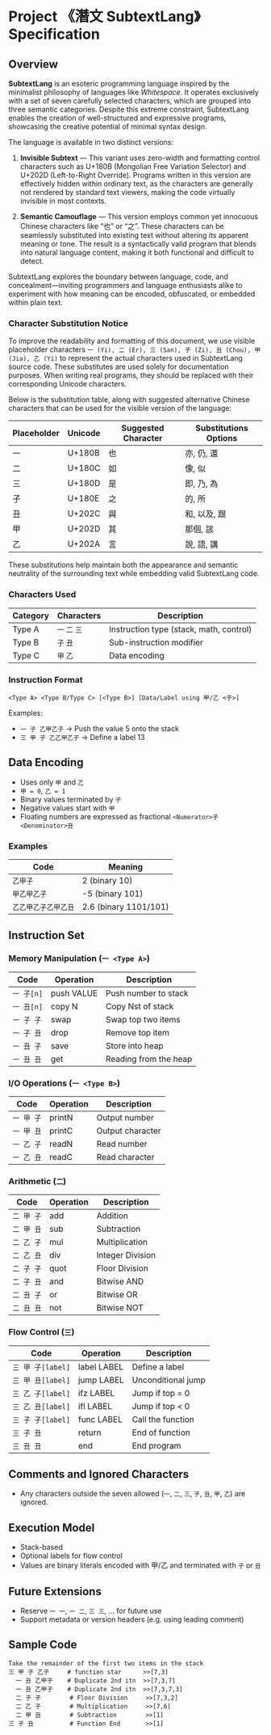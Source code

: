 # Project 《潛文 SubtextLang》 Specification

## Overview
**SubtextLang** is an esoteric programming language inspired by the minimalist philosophy of languages like *Whitespace*. It operates exclusively with a set of seven carefully selected characters, which are grouped into three semantic categories. Despite this extreme constraint, SubtextLang enables the creation of well-structured and expressive programs, showcasing the creative potential of minimal syntax design.

The language is available in two distinct versions:

1. **Invisible Subtext** — This variant uses zero-width and formatting control characters such as U+180B (Mongolian Free Variation Selector) and U+202D (Left-to-Right Override). Programs written in this version are effectively hidden within ordinary text, as the characters are generally not rendered by standard text viewers, making the code virtually invisible in most contexts.

2. **Semantic Camouflage** — This version employs common yet innocuous Chinese characters like “也” or “之”. These characters can be seamlessly substituted into existing text without altering its apparent meaning or tone. The result is a syntactically valid program that blends into natural language content, making it both functional and difficult to detect.

SubtextLang explores the boundary between language, code, and concealment—inviting programmers and language enthusiasts alike to experiment with how meaning can be encoded, obfuscated, or embedded within plain text.

### Character Substitution Notice

To improve the readability and formatting of this document, we use visible placeholder characters `一 (Yi), 二 (Er), 三 (San), 子 (Zi), 丑 (Chou), 甲 (Jia), 乙 (Yi)` to represent the actual characters used in SubtextLang source code. These substitutes are used solely for documentation purposes. When writing real programs, they should be replaced with their corresponding Unicode characters.

Below is the substitution table, along with suggested alternative Chinese characters that can be used for the visible version of the language:

| Placeholder | Unicode | Suggested Character | Substitutions Options |
| ----------- | ------- | ------------------- | --------------------- |
| 一          | U+180B  | 也                  | 亦, 仍, 還            |
| 二          | U+180C  | 如                  | 像, 似                |
| 三          | U+180D  | 是                  | 即, 乃, 為            |
| 子          | U+180E  | 之                  | 的, 所                |
| 丑          | U+202C  | 與                  | 和, 以及, 跟          |
| 甲          | U+202D  | 其                  | 那個, 該              |
| 乙          | U+202A  | 言                  | 說, 語, 講            |

These substitutions help maintain both the appearance and semantic neutrality of the surrounding text while embedding valid SubtextLang code.

### Characters Used

| Category | Characters     | Description                             |
| -------- | -------------- | --------------------------------------- |
| Type A   | `一` `二` `三` | Instruction type (stack, math, control) |
| Type B   | `子` `丑`      | Sub-instruction modifier                |
| Type C   | `甲` `乙`      | Data encoding                           |

### Instruction Format
```
<Type A> <Type B/Type C> [<Type B>] [Data/Label using 甲/乙 <子>]
```
Examples:
- `一 子 乙甲乙子` → Push the value 5 onto the stack
- `三 甲 子 乙乙甲乙子` → Define a label 13

## Data Encoding
- Uses only `甲` and `乙`
- `甲 = 0`, `乙 = 1`
- Binary values terminated by `子`
- Negative values start with `甲`
- Floating numbers are expressed as fractional `<Numerator>子<Denominator>丑`

### Examples
| Code                  | Meaning                |
| --------------------- | ---------------------- |
| `乙甲子`              | 2 (binary 10)          |
| `甲乙甲乙子`          | -5 (binary 101)        |
| `乙乙甲乙子乙甲乙丑`  | 2.6 (binary 1101/101)  |

## Instruction Set

### Memory Manipulation (`一 <Type A>`)
| Code        | Operation   | Description            |
| ----------- | ----------- | ---------------------- |
| `一 子[n]`  | push VALUE  | Push number to stack   |
| `一 丑[n]`  | copy N      | Copy Nst of stack      |
| `一 子 子`  | swap        | Swap top two items     |
| `一 子 丑`  | drop        | Remove top item        |
| `一 丑 子`  | save        | Store into heap        |
| `一 丑 丑`  | get         | Reading ​​from the heap  |

### I/O Operations (`一 <Type B>`)
| Code        | Operation | Description       |
| ----------- | --------- | ----------------- |
| `一 甲 子`  | printN    | Output number     |
| `一 甲 丑`  | printC    | Output character  |
| `一 乙 子`  | readN     | Read number       |
| `一 乙 丑`  | readC     | Read character    |

### Arithmetic (`二`)
| Code        | Operation | Description       |
| ----------- | --------- | ----------------- |
| `二 甲 子`  | add       | Addition          |
| `二 甲 丑`  | sub       | Subtraction       |
| `二 乙 子`  | mul       | Multiplication    |
| `二 乙 丑`  | div       | Integer Division  |
| `二 子 子`  | quot      | Floor Division    |
| `二 子 丑`  | and       | Bitwise AND       |
| `二 丑 子`  | or        | Bitwise OR        |
| `二 丑 丑`  | not       | Bitwise NOT       |

### Flow Control (`三`)
| Code               | Operation   | Description         |
| ------------------ | ----------- | ------------------- |
| `三 甲 子[label]`  | label LABEL | Define a label      |
| `三 甲 丑[label]`  | jump LABEL  | Unconditional jump  |
| `三 乙 子[label]`  | ifz  LABEL  | Jump if top = 0     |
| `三 乙 丑[label]`  | ifl  LABEL  | Jump if top < 0     |
| `三 子 子[label]`  | func LABEL  | Call the function   |
| `三 子 丑`         | return      | End of function     |
| `三 丑 丑`         | end         | End program         |

## Comments and Ignored Characters
- Any characters outside the seven allowed (`一`, `二`, `三`, `子`, `丑`, `甲`, `乙`) are ignored.

## Execution Model
- Stack-based
- Optional labels for flow control
- Values are binary literals encoded with 甲/乙 and terminated with `子` or `丑`

## Future Extensions
- Reserve `一 一`, `一 二`, `三 三`, ... for future use
- Support metadata or version headers (e.g. using leading comment)

## Sample Code
```
Take the remainder of the first two items in the stack
三 甲 子 乙子     # function star      >>[7,3]
  一 丑 乙甲子    # Duplicate 2nd itn  >>[7,3,7]
  一 丑 乙甲子    # Duplicate 2nd itn  >>[7,3,7,3]
  二 子 子        # Floor Division     >>[7,3,2]
  二 乙 子        # Multiplication     >>[7,6]
  二 甲 丑        # Subtraction        >>[1]
三 子 丑          # Function End       >>[1]
```
